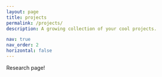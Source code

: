 ```yaml
---
layout: page
title: projects
permalink: /projects/
description: A growing collection of your cool projects.

nav: true
nav_order: 2
horizontal: false
---
```


Research page!
